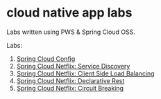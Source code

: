 # cloud native app labs

Labs written using PWS & Spring Cloud OSS.

Labs:

1. [Spring Cloud Config](https://github.com/pivotal-enablement/cloud-native-app-labs/blob/master/lab-instructions/spring-cloud-config/pws-lab.md)
1. [Spring Cloud Netflix: Service Discovery](https://github.com/pivotal-enablement/cloud-native-app-labs/blob/master/lab-instructions/spring-cloud-netflix-service-discovery/pws-lab.md)
1. [Spring Cloud Netflix: Client Side Load Balancing](https://github.com/pivotal-enablement/cloud-native-app-labs/blob/master/lab-instructions/spring-cloud-netflix-client-side-load-balancer/pws-lab.md)
1. [Spring Cloud Netflix: Declarative Rest](https://github.com/pivotal-enablement/cloud-native-app-labs/blob/master/lab-instructions/spring-cloud-netflix-declarative-rest/pws-lab.md)
1. [Spring Cloud Netflix: Circuit Breaking](https://github.com/pivotal-enablement/cloud-native-app-labs/blob/master/lab-instructions/spring-cloud-netflix-circuit-breaking/pws-lab.md)
